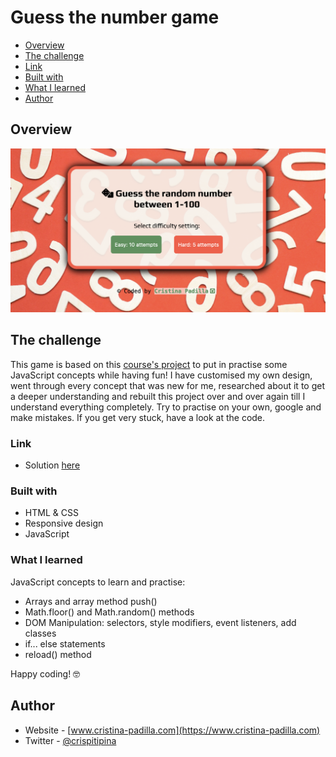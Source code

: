 # Guess the number game

- [Overview](#overview)
- [The challenge](#the-challenge)
- [Link](#link)
- [Built with](#built-with)
- [What I learned](#what-i-learned)
- [Author](#author)

## Overview

![](./images/screenshot.png)

## The challenge

This game is based on this [course's project](https://fun-javascript-projects.com/) to put in practise some JavaScript concepts while having fun!
I have customised my own design, went through every concept that was new for me, researched about it to get a deeper understanding and rebuilt this project over and over again till I understand everything completely.
Try to practise on your own, google and make mistakes. If you get very stuck, have a look at the code.

### Link

- Solution [here](https://n-guess.netlify.app/)

### Built with

- HTML & CSS
- Responsive design
- JavaScript

### What I learned

JavaScript concepts to learn and practise:

- Arrays and array method push()
- Math.floor() and Math.random() methods
- DOM Manipulation: selectors, style modifiers, event listeners, add classes
- if... else statements
- reload() method

Happy coding! 🤓

## Author

- Website - [www.cristina-padilla.com](https://www.cristina-padilla.com)
- Twitter - [@crispitipina](https://www.twitter.com/crispitipina)
